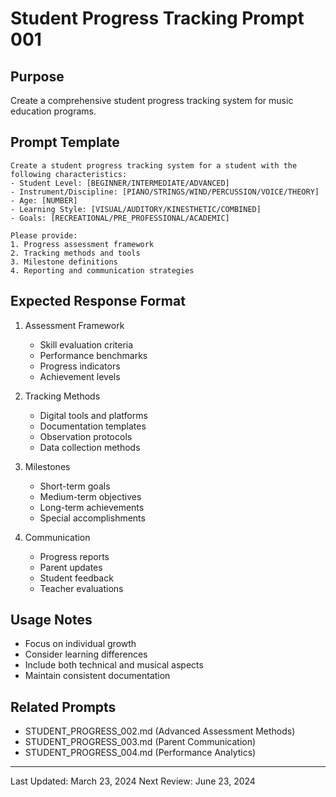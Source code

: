 # Student Progress Tracking Prompt 001

## Purpose
Create a comprehensive student progress tracking system for music education programs.

## Prompt Template
```
Create a student progress tracking system for a student with the following characteristics:
- Student Level: [BEGINNER/INTERMEDIATE/ADVANCED]
- Instrument/Discipline: [PIANO/STRINGS/WIND/PERCUSSION/VOICE/THEORY]
- Age: [NUMBER]
- Learning Style: [VISUAL/AUDITORY/KINESTHETIC/COMBINED]
- Goals: [RECREATIONAL/PRE_PROFESSIONAL/ACADEMIC]

Please provide:
1. Progress assessment framework
2. Tracking methods and tools
3. Milestone definitions
4. Reporting and communication strategies
```

## Expected Response Format
1. Assessment Framework
   - Skill evaluation criteria
   - Performance benchmarks
   - Progress indicators
   - Achievement levels

2. Tracking Methods
   - Digital tools and platforms
   - Documentation templates
   - Observation protocols
   - Data collection methods

3. Milestones
   - Short-term goals
   - Medium-term objectives
   - Long-term achievements
   - Special accomplishments

4. Communication
   - Progress reports
   - Parent updates
   - Student feedback
   - Teacher evaluations

## Usage Notes
- Focus on individual growth
- Consider learning differences
- Include both technical and musical aspects
- Maintain consistent documentation

## Related Prompts
- STUDENT_PROGRESS_002.md (Advanced Assessment Methods)
- STUDENT_PROGRESS_003.md (Parent Communication)
- STUDENT_PROGRESS_004.md (Performance Analytics)

---
Last Updated: March 23, 2024
Next Review: June 23, 2024 